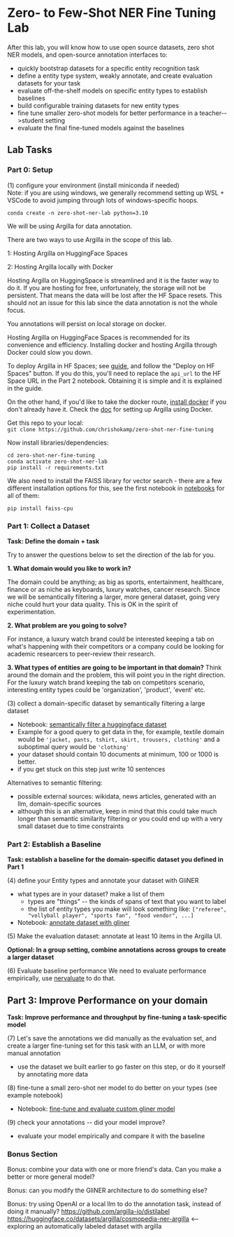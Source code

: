 # Zero- to Few-Shot NER Fine Tuning Lab

After this lab, you will know how to use open source datasets, zero shot NER models, and open-source annotation interfaces to:

- quickly bootstrap datasets for a specific entity recognition task
- define a entity type system, weakly annotate, and create evaluation datasets for your task
- evaluate off-the-shelf models on specific entity types to establish baselines
- build configurable training datasets for new entity types
- fine tune smaller zero-shot models for better performance in a teacher-->student setting
- evaluate the final fine-tuned models against the baselines

## Lab Tasks

### Part 0: Setup

(1) configure your environment (install miniconda if needed)     
Note: if you are using windows, we generally recommend setting up WSL + VSCode to avoid jumping through lots of windows-specific hoops.      
```
conda create -n zero-shot-ner-lab python=3.10
```
We will be using Argilla for data annotation.

There are two ways to use Argilla in the scope of this lab.

1: Hosting Argilla on HuggingFace Spaces

2: Hosting Argilla locally with Docker

Hosting Argilla on HuggingSpace is streamlined and it is the faster way to do it. If you are hosting for free, unfortunately, the storage will not be persistent. That means the data will be lost after the HF Space resets. This should not an issue for this lab since the data annotation is not the whole focus.

You annotations will persist on local storage on docker.

Hosting Argilla on HuggingFace Spaces is recommended for its convenience and efficiency. Installing docker and hosting Argilla through Docker could slow you down.

To deploy Argilla in HF Spaces; see [guide](https://docs.argilla.io/latest/getting_started/quickstart/), and follow the "Deploy on HF Spaces" button. If you do this, you'll need to replace the `api_url` to the HF Space URL in the Part 2 notebook. Obtaining it is simple and it is explained in the guide.

On the other hand, if you'd like to take the docker route, [install docker](https://www.docker.com/get-started/) if you don't already have it.
Check the [doc](https://docs.argilla.io/latest/getting_started/how-to-deploy-argilla-with-docker/) for setting up Argilla using Docker.

Get this repo to your local:       
`git clone https://github.com/chrishokamp/zero-shot-ner-fine-tuning`     

Now install libraries/dependencies:
```
cd zero-shot-ner-fine-tuning
conda activate zero-shot-ner-lab 
pip install -r requirements.txt
```

We also need to install the FAISS library for vector search - there are a few different installation options for this, see the first notebook in [notebooks](notebooks/) for all of them:
```
pip install faiss-cpu
```


### Part 1: Collect a Dataset  

**Task: Define the domain + task**       

Try to answer the questions below to set the direction of the lab for you.

**1. What domain would you like to work in?**

The domain could be anything; as big as sports, entertainment, healthcare, finance or as niche as keyboards, luxury watches, cancer research. Since we will be semantically filtering a larger, more general dataset, going very niche could hurt your data quality. This is OK in the spirit of experimentation.

**2. What problem are you going to solve?**

For instance, a luxury watch brand could be interested keeping a tab on what's happening with their competitors or a company could be looking for academic researcers to peer-review their research.

**3. What types of entities are going to be important in that domain?**
Think around the domain and the problem, this will point you in the right direction. For the luxury watch brand keeping the tab on competitors scenario, interesting entity types could be 'organization', 'product', 'event' etc. 

(3) collect a domain-specific dataset by semantically filtering a large dataset      
- Notebook: [semantically filter a huggingface dataset](notebooks/part-1-semantically-filter-a-huggingface-dataset.ipynb)
- Example for a good query to get data in the, for example, textile domain would be `'jacket, pants, tshirt, skirt, trousers, clothing'` and a suboptimal query would be `'clothing'`
- your dataset should contain 10 documents at minimum, 100 or 1000 is better.
- if you get stuck on this step just write 10 sentences

Alternatives to semantic filtering:
- possible external sources: wikidata, news articles, generated with an llm, domain-specific sources
- although this is an alternative, keep in mind that this could take much longer than semantic similarity filtering or you could end up with a very small dataset due to time constraints

### Part 2: Establish a Baseline

**Task: establish a baseline for the domain-specific dataset you defined in Part 1**

(4) define your Entity types and annotate your dataset with GliNER 
- what types are in your dataset? make a list of them
  - types are "things" -- the kinds of spans of text that you want to label
  - the list of entity types you make will look something like: `["referee", "vollyball player", "sports fan", "food vendor", ...]`
- Notebook: [annotate dataset with gliner](notebooks/part-2-annotate-with-gliner-review-in-argilla.ipynb)

(5) Make the evaluation dataset: annotate at least 10 items in the Argilla UI. 

**Optional: In a group setting, combine annotations across groups to create a larger dataset**

(6) Evaluate baseline performance
We need to evaluate performance empirically, use [nervaluate](https://github.com/MantisAI/nervaluate) to do that. 

## Part 3: Improve Performance on your domain

**Task: Improve performance and throughput by fine-tuning a task-specific model**

(7) Let's save the annotations we did manually as the evaluation set, and create a larger fine-tuning set for this task with an LLM, or with more manual annotation
- use the dataset we built earlier to go faster on this step, or do it yourself by annotating more data

(8) fine-tune a small zero-shot ner model to do better on your types (see example notebook)
- Notebook: [fine-tune and evaluate custom gliner model](notebooks/part-3-finetune-gliner.ipynb)

(9) check your annotations -- did your model improve? 
- evaluate your model empirically and compare it with the baseline

### Bonus Section

Bonus: combine your data with one or more friend's data. Can you make a better or more general model?

Bonus: can you modify the GliNER architecture to do something else?

Bonus: try using OpenAI or a local llm to do the annotation task, instead of doing it manually? https://github.com/argilla-io/distilabel
https://huggingface.co/datasets/argilla/cosmopedia-ner-argilla <-- exploring an automatically labeled dataset with argilla
